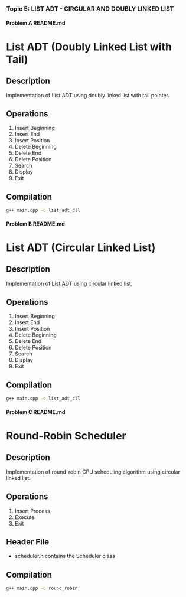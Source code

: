 
### Topic 5: LIST ADT - CIRCULAR AND DOUBLY LINKED LIST

#### Problem A README.md

# List ADT (Doubly Linked List with Tail)

## Description
Implementation of List ADT using doubly linked list with tail pointer.

## Operations
1. Insert Beginning
2. Insert End
3. Insert Position
4. Delete Beginning
5. Delete End
6. Delete Position
7. Search
8. Display
9. Exit

## Compilation
```bash
g++ main.cpp -o list_adt_dll
```


#### Problem B README.md
# List ADT (Circular Linked List)

## Description
Implementation of List ADT using circular linked list.

## Operations
1. Insert Beginning
2. Insert End
3. Insert Position
4. Delete Beginning
5. Delete End
6. Delete Position
7. Search
8. Display
9. Exit

## Compilation
```bash
g++ main.cpp -o list_adt_cll
```

#### Problem C README.md

# Round-Robin Scheduler

## Description
Implementation of round-robin CPU scheduling algorithm using circular linked list.

## Operations
1. Insert Process
2. Execute
3. Exit

## Header File
- scheduler.h contains the Scheduler class

## Compilation
```bash
g++ main.cpp -o round_robin
